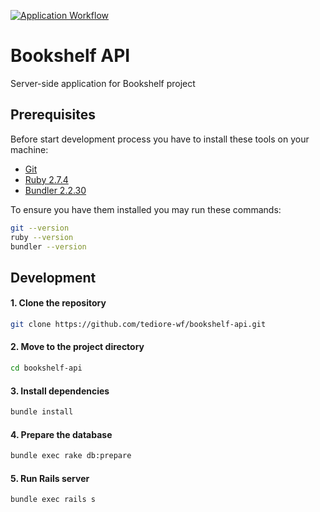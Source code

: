 [![Application Workflow](https://github.com/tediore-wf/bookshelf-api/actions/workflows/application.yaml/badge.svg)](https://github.com/tediore-wf/bookshelf-api/actions/workflows/application.yaml)

# Bookshelf API

Server-side application for Bookshelf project

## Prerequisites

Before start development process you have to install these tools on your machine:

- [Git](https://git-scm.com/downloads)
- [Ruby 2.7.4](https://www.ruby-lang.org/en/news/2021/07/07/ruby-2-7-4-released/)
- [Bundler 2.2.30](https://rubygems.org/gems/bundler/versions/2.2.30)

To ensure you have them installed you may run these commands:

```bash
git --version
ruby --version
bundler --version
```

## Development

#### 1. Clone the repository

```bash
git clone https://github.com/tediore-wf/bookshelf-api.git
```

#### 2. Move to the project directory

```bash
cd bookshelf-api
```

#### 3. Install dependencies

```bash
bundle install
```

#### 4. Prepare the database

```bash
bundle exec rake db:prepare
```

#### 5. Run Rails server

```bash
bundle exec rails s
```

